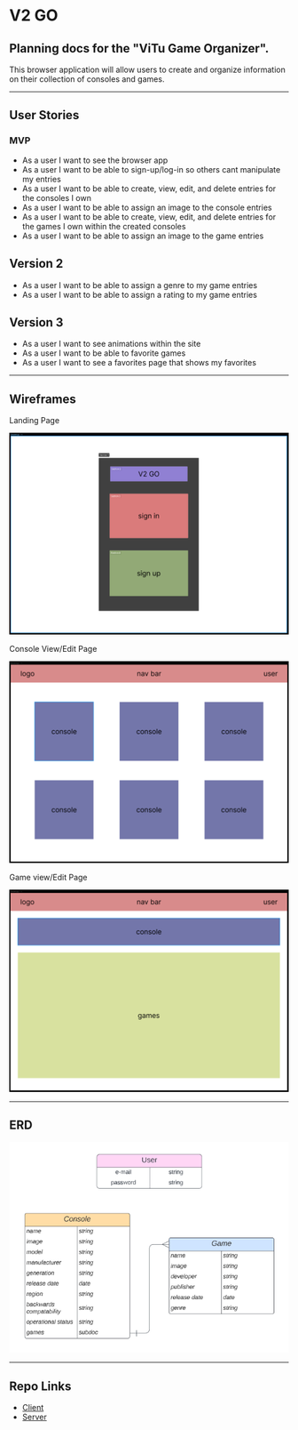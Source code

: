 # V2 GO

## Planning docs for the "ViTu Game Organizer".
This browser application will allow users to create and organize information on their collection of consoles and games.

---

## User Stories

### MVP
- As a user I want to see the browser app
- As a user I want to be able to sign-up/log-in so others cant manipulate my entries
- As a user I want to be able to create, view, edit, and delete entries for the consoles I own
- As a user I want to be able to assign an image to the console entries
- As a user I want to be able to create, view, edit, and delete entries for the games I own within the created consoles
- As a user I want to be able to assign an image to the game entries

## Version 2
- As a user I want to be able to assign a genre to my game entries
- As a user I want to be able to assign a rating to my game entries

## Version 3
- As a user I want to see animations within the site
- As a user I want to be able to favorite games
- As a user I want to see a favorites page that shows my favorites

---

## Wireframes

Landing Page

![Landing Page](/images/landing.PNG)

Console View/Edit Page

![Console View/Editing Page](/images/console.PNG)

Game view/Edit Page

![Game View/Editing Page](/images/game.PNG)

---

## ERD
![ERD](/images/erd.PNG)

---

## Repo Links
- [Client](https://github.com/LewisGraves/veetoo-go-cs)
- [Server](https://github.com/LewisGraves/veetoo-go-ss)
